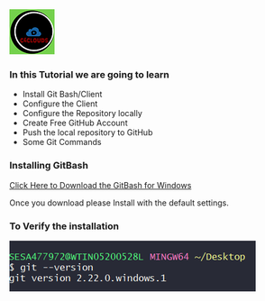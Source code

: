 <img src="images/c4logo.png">

### In this Tutorial we are going to learn
  * Install Git Bash/Client
  * Configure the Client 
  * Configure the Repository locally
  * Create Free GitHub Account
  * Push the local repository to GitHub 
  * Some Git Commands

### Installing GitBash
[Click Here to Download the GitBash for Windows](https://git-scm.com/download/win)

Once you download please Install with the default settings.

### To Verify the installation 
<img src="images/git-version.PNG">

